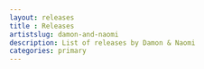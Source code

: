 ```yaml
---
layout: releases 
title : Releases
artistslug: damon-and-naomi
description: List of releases by Damon & Naomi
categories: primary
---
```


